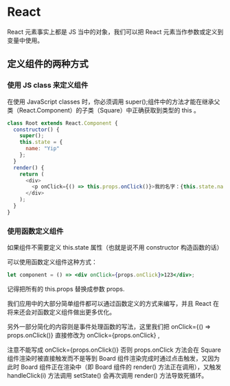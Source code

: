 # React

React 元素事实上都是 JS 当中的对象，我们可以把 React 元素当作参数或定义到变量中使用。

## 定义组件的两种方式

### 使用 JS class 来定义组件

在使用 JavaScript classes 时，你必须调用 super();组件中的方法才能在继承父类（React.Component）的子类（Square）中正确获取到类型的 this 。

```js
class Root extends React.Component {
  constructor() {
    super();
    this.state = {
      name: "Yip"
    };
  }
  render() {
    return (
      <div>
        <p onClick={() => this.props.onClick()}>我的名字：{this.state.name}</p>
      </div>
    );
  }
}
```

### 使用函数定义组件

如果组件不需要定义 this.state 属性（也就是说不用 constructor 构造函数的话）

可以使用函数定义组件这种方式：

```jsx
let component = () => <div onClick={props.onClick}>123</div>;
```

记得把所有的 this.props 替换成参数 props.

我们应用中的大部分简单组件都可以通过函数定义的方式来编写，并且 React 在将来还会对函数定义组件做出更多优化。

另外一部分简化的内容则是事件处理函数的写法，这里我们把 onClick={() => props.onClick()} 直接修改为 onClick={props.onClick} ,

注意不能写成 onClick={props.onClick()} 否则 props.onClick 方法会在 Square 组件渲染时被直接触发而不是等到 Board 组件渲染完成时通过点击触发，又因为此时 Board 组件正在渲染中（即 Board 组件的 render() 方法正在调用），又触发 handleClick(i) 方法调用 setState() 会再次调用 render() 方法导致死循环。
